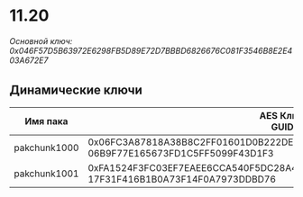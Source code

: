 # 11.20

###### Основной ключ: 0x046F57D5B63972E6298FB5D89E72D7BBBD6826676C081F3546B8E2E403A672E7

## Динамические ключи

| Имя пака         | AES Ключ<br/>GUID                                                                                            |
|--------------|---------------------------------------------------------------------------------------------------------|
| pakchunk1000 | 0x06FC3A87818A38B8C2FF01601D0B222DE3DB05986D3E2361B6BE6478306C7BBD<br/>06B9F77E165673FD1C5FF5099F43D1F3 |
| pakchunk1001 | 0xFA1524F3FC03EF7EAEE6CCA540F5DC28A444A28E6F48F6963C6FB7C714F99C53<br/>17F31F416B1B0A73F14F0A7973DDBD76 |
